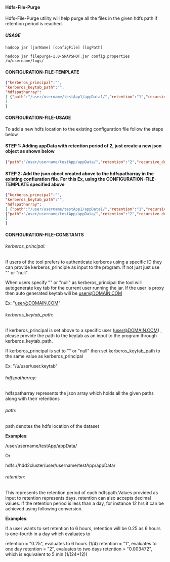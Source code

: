 #### Hdfs-File-Purge

Hdfs-File-Purge utility will help purge all the files in the given hdfs path if retention period is reached.

##### USAGE

```shell
hadoop jar [jarName] [configFile] [logPath]

hadoop jar filepurge-1.0-SNAPSHOT.jar config.properties /u/username/logs/
```

#### CONFIGURATION-FILE-TEMPLATE

```json
{"kerberos_principal":"",
"kerberos_keytab_path":"",
"hdfspatharray":
[ {"path":"/user/username/testApp1/appData1/","retention":"1","recursive_deletion":true}
]
}


```

#### CONFIGURATION-FILE-USAGE

To add a new hdfs location to the existing configuration file follow the steps below

#### **STEP 1: Adding appData with retention period of 2, just create a new json object as shown below**

```json
{"path":"/user/username/testApp/appData/","retention":"2","recursive_deletion":true}
```



#### STEP 2: Add the json obect created above to the hdfspatharray in the existing confiuration file. For this Ex, using the CONFIGURATION-FILE-TEMPLATE specified above

```json
{"kerberos_principal":"",
"kerberos_keytab_path":"",
"hdfspatharray":
[ {"path":"/user/username/testApp1/appData1/","retention":"1","recursive_deletion":true},
{"path":"/user/username/testApp/appData/","retention":"2","recursive_deletion":true},
]
}
```



#### CONFIGURATION-FILE-CONSTANTS

###### kerberos_principal:

If users of the tool prefers to authenticate kerberos using a specific ID they can provide kerberos_principle as input to the program. If not just just use "" or "null".

When users specify "" or "null" as kerberos_principal the tool will autogenerate key tab for the current user running the jar. If the user is proxy then auto generated keytab will be [user@DOMAIN.COM](mailto:proxy_user@HPC.FORD.COM)

Ex: "[user@DOMAIN.COM](mailto:user@HPC.FORD.COM)"

###### kerberos_keytab_path:

if kerberos_principal is set above to a specific user ([user@DOMAIN.COM](mailto:proxy_user@HPC.FORD.COM)) , please provide the path to the keytab as an input to the program through kerberos_keytab_path.

If kerberos_principal is set to "" or "null" then set kerberos_keytab_path to the same value as kerberos_principal

Ex: "/u/user/user.keytab"

###### hdfspatharray:

hdfspatharray represents the json array which holds all the given paths along with their retentions

###### path:

path denotes the hdfs location of the dataset

**Examples**:

/user/username/testApp/appData/

Or

hdfs://hdd2cluster/user/username/testApp/appData/

###### retention:

This represents the retention period of each hdfspath.Values provided as input to retention represents days. retention can also accepts decimal values. If the retention period is less than a day, for instance 12 hrs it can be achieved using following conversion.

**Examples**:

If a user wants to set retention to 6 hours, retention will be 0.25 as 6 hours is one-fourth in a day which evaluates to

retention = "0.25", evaluates to 6 hours (1/4) retention = "1", evaluates to one day retention = "2", evaluates to two days retention = "0.003472", which is equivalent to 5 min (1/(24*12))


